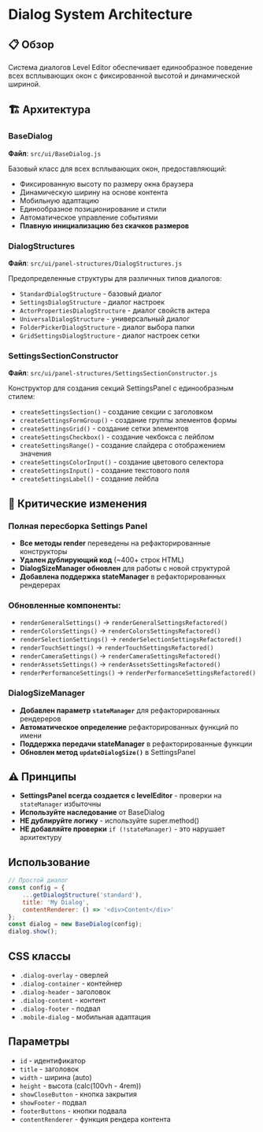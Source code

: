 # Dialog System Architecture

## 📋 Обзор

Система диалогов Level Editor обеспечивает единообразное поведение всех всплывающих окон с фиксированной высотой и динамической шириной.

## 🏗️ Архитектура

### BaseDialog
**Файл**: `src/ui/BaseDialog.js`

Базовый класс для всех всплывающих окон, предоставляющий:
- Фиксированную высоту по размеру окна браузера
- Динамическую ширину на основе контента
- Мобильную адаптацию
- Единообразное позиционирование и стили
- Автоматическое управление событиями
- **Плавную инициализацию без скачков размеров**

### DialogStructures
**Файл**: `src/ui/panel-structures/DialogStructures.js`

Предопределенные структуры для различных типов диалогов:
- `StandardDialogStructure` - базовый диалог
- `SettingsDialogStructure` - диалог настроек
- `ActorPropertiesDialogStructure` - диалог свойств актера
- `UniversalDialogStructure` - универсальный диалог
- `FolderPickerDialogStructure` - диалог выбора папки
- `GridSettingsDialogStructure` - диалог настроек сетки

### SettingsSectionConstructor
**Файл**: `src/ui/panel-structures/SettingsSectionConstructor.js`

Конструктор для создания секций SettingsPanel с единообразным стилем:
- `createSettingsSection()` - создание секции с заголовком
- `createSettingsFormGroup()` - создание группы элементов формы
- `createSettingsGrid()` - создание сетки элементов
- `createSettingsCheckbox()` - создание чекбокса с лейблом
- `createSettingsRange()` - создание слайдера с отображением значения
- `createSettingsColorInput()` - создание цветового селектора
- `createSettingsInput()` - создание текстового поля
- `createSettingsLabel()` - создание лейбла

## 🔄 Критические изменения

### Полная пересборка Settings Panel
- **Все методы render** переведены на рефакторированные конструкторы
- **Удален дублирующий код** (~400+ строк HTML)
- **DialogSizeManager обновлен** для работы с новой структурой
- **Добавлена поддержка stateManager** в рефакторированных рендерерах

### Обновленные компоненты:
- `renderGeneralSettings()` → `renderGeneralSettingsRefactored()`
- `renderColorsSettings()` → `renderColorsSettingsRefactored()`
- `renderSelectionSettings()` → `renderSelectionSettingsRefactored()`
- `renderTouchSettings()` → `renderTouchSettingsRefactored()`
- `renderCameraSettings()` → `renderCameraSettingsRefactored()`
- `renderAssetsSettings()` → `renderAssetsSettingsRefactored()`
- `renderPerformanceSettings()` → `renderPerformanceSettingsRefactored()`

### DialogSizeManager
- **Добавлен параметр `stateManager`** для рефакторированных рендереров
- **Автоматическое определение** рефакторированных функций по имени
- **Поддержка передачи stateManager** в рефакторированные функции
- **Обновлен метод `updateDialogSize()`** в SettingsPanel

## ⚠️ Принципы

- **SettingsPanel всегда создается с levelEditor** - проверки на `stateManager` избыточны
- **Используйте наследование** от BaseDialog
- **НЕ дублируйте логику** - используйте super.method()
- **НЕ добавляйте проверки** `if (!stateManager)` - это нарушает архитектуру

## Использование

```javascript
// Простой диалог
const config = {
    ...getDialogStructure('standard'),
    title: 'My Dialog',
    contentRenderer: () => '<div>Content</div>'
};
const dialog = new BaseDialog(config);
dialog.show();
```

## CSS классы

- `.dialog-overlay` - оверлей
- `.dialog-container` - контейнер
- `.dialog-header` - заголовок
- `.dialog-content` - контент
- `.dialog-footer` - подвал
- `.mobile-dialog` - мобильная адаптация

## Параметры

- `id` - идентификатор
- `title` - заголовок
- `width` - ширина (auto)
- `height` - высота (calc(100vh - 4rem))
- `showCloseButton` - кнопка закрытия
- `showFooter` - подвал
- `footerButtons` - кнопки подвала
- `contentRenderer` - функция рендера контента
